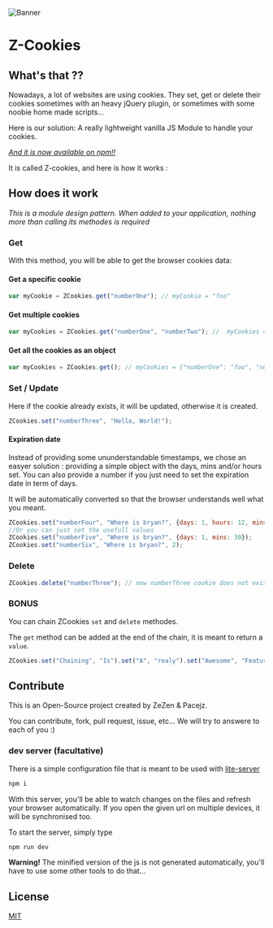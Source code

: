 ![Banner](http://labo.caradeuc.info/z-cookies/banner.png)

# Z-Cookies

## What's that ??

Nowadays, a lot of websites are using cookies. They set, get or delete their cookies sometimes with an heavy jQuery plugin, or sometimes with some noobie home made scripts...

Here is our solution: A really lightweight vanilla JS Module to handle your cookies.

[_And it is now available on npm!!_](https://www.npmjs.com/package/z-cookies)

It is called Z-cookies, and here is how it works :

## How does it work

_This is a module design pattern. When added to your application, nothing more than calling its methodes is required_

### Get

With this method, you will be able to get the browser cookies data:

#### Get a specific cookie

```javascript
var myCookie = ZCookies.get("numberOne"); // myCookie = "foo"
```

#### Get multiple cookies

```javascript
var myCookies = ZCookies.get("numberOne", "numberTwo"); //  myCookies = {"numberOne": "foo", "numberTwo" : "bar"}
```

#### Get all the cookies as an object

```javascript
var myCookies = ZCookies.get(); // myCookies = {"numberOne": "foo", "numberTwo" : "bar"}
```

### Set / Update

Here if the cookie already exists, it will be updated, otherwise it is created.

```javascript
ZCookies.set("numberThree", "Hello, World!");
```

#### Expiration date

Instead of providing some ununderstandable timestamps, we chose an easyer solution : providing a simple object with the days, mins and/or hours set. You can also provide a number if you just need to set the expiration date in term of days.

It will be automatically converted so that the browser understands well what you meant.

```javascript
ZCookies.set("numberFour", "Where is bryan?", {days: 1, hours: 12, mins: 30});
//Or you can just set the usefull values
ZCookies.set("numberFive", "Where is bryan?", {days: 1, mins: 30});
ZCookies.set("numberSix", "Where is bryan?", 2);
```

### Delete

```javascript
ZCookies.delete("numberThree"); // now numberThree cookie does not exist anymore.
```

### BONUS

You can chain ZCookies `set` and `delete` methodes.

The `get` method can be added at the end of the chain, it is meant to return a `value`.

```javascript
ZCookies.set("Chaining", "Is").set("A", "realy").set("Awesome", "Feature").delete("A").get(); // {"Chaining": "Is", "Awesome": "Feature"}
```

## Contribute

This is an Open-Source project created by ZeZen & Pacejz.

You can contribute, fork, pull request, issue, etc... We will try to answere to each of you :)

### dev server (facultative)

There is a simple configuration file that is meant to be used with [lite-server](https://github.com/johnpapa/lite-server)

```bash
npm i
```
With this server, you'll be able to watch changes on the files and refresh your browser automatically. If you open the given url on multiple devices, it will be synchronised too.

To start the server, simply type

```bash
npm run dev
```

**Warning!**  The minified version of the js is not generated automatically, you'll have to use some other tools to do that...

## License

[MIT](http://benavern.github.io/MIT/#name=Benjamin%20%26%20Jean-Sebastien)
